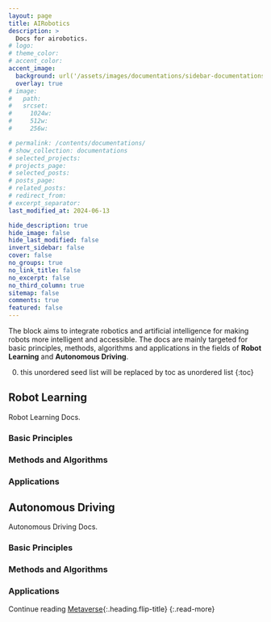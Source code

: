 ```yaml
---
layout: page
title: AIRobotics
description: >
  Docs for airobotics.
# logo:
# theme_color:
# accent_color:
accent_image:
  background: url('/assets/images/documentations/sidebar-documentations.jpg') center/cover
  overlay: true
# image:
#   path:
#   srcset:
#     1024w:
#     512w:
#     256w:

# permalink: /contents/documentations/
# show_collection: documentations
# selected_projects:
# projects_page:
# selected_posts:
# posts_page:
# related_posts:
# redirect_from:
# excerpt_separator:
last_modified_at: 2024-06-13

hide_description: true
hide_image: false
hide_last_modified: false
invert_sidebar: false
cover: false
no_groups: true
no_link_title: false
no_excerpt: false
no_third_column: true
sitemap: false
comments: true
featured: false
---
```


The block aims to integrate robotics and artificial intelligence for making robots more intelligent and accessible. The docs are mainly targeted for basic principles, methods, algorithms and applications in the fields of **Robot Learning** and **Autonomous Driving**.

0. this unordered seed list will be replaced by toc as unordered list
{:toc}

## Robot Learning
Robot Learning Docs.

### Basic Principles
### Methods and Algorithms
### Applications

## Autonomous Driving
Autonomous Driving Docs.

### Basic Principles
### Methods and Algorithms
### Applications

Continue reading [Metaverse](Metaverse.md){:.heading.flip-title}
{:.read-more}
